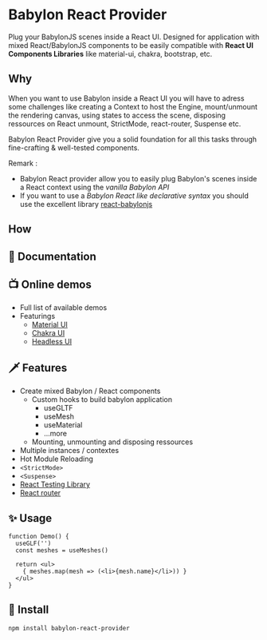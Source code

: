 # Babylon React Provider

Plug your BabylonJS scenes inside a React UI. Designed for application with mixed React/BabylonJS components to be easily compatible with **React UI Components Libraries** like material-ui, chakra, bootstrap, etc. 

## Why
When you want to use Babylon inside a React UI you will have to adress some challenges like creating a Context to host the Engine, mount/unmount the rendering canvas, using states to access the scene, disposing ressources on React unmount, StrictMode, react-router, Suspense etc. 

Babylon React Provider give you a solid foundation for all this tasks through fine-crafting & well-tested components. 

Remark :
- Babylon React provider allow you to easily plug Babylon's scenes inside a React context using the _vanilla Babylon API_  
- If you want to use a _Babylon React like declarative syntax_ you should use the excellent library [react-babylonjs](https://github.com/brianzinn/react-babylonjs)



## How

## :beginner: Documentation

## :tv: Online demos
- Full list of available demos
- Featurings 
  - [Material UI]() 
  - [Chakra UI]() 
  - [Headless UI]()

## :dagger: Features
- Create mixed Babylon / React components
  - Custom hooks to build babylon application
    - useGLTF
    - useMesh 
    - useMaterial
    - ...more
  - Mounting, unmounting and disposing ressources 
- Multiple instances / contextes
- Hot Module Reloading
- ```<StrictMode>```
- ```<Suspense>```
- [React Testing Library](https://testing-library.com/docs/react-testing-library/intro/) 
- [React router](https://github.com/remix-run/react-router)

## :sparkles: Usage
```tsx
function Demo() {
  useGLF('')
  const meshes = useMeshes()

  return <ul>
    { meshes.map(mesh => (<li>{mesh.name}</li>)) }
  </ul>
}
```

## :construction: Install
```console 
npm install babylon-react-provider
```
